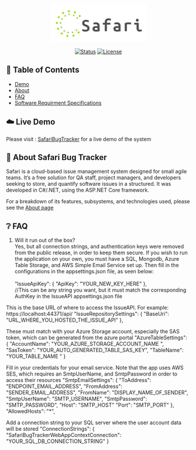 <div align="center">
  <img src="https://github.com/DigitalCitizen110625/SafariBugTracker-Public/blob/master/ReadmeAssests/SafariLogo.png">
</div>

<div align="center">
 
  [![Status](https://img.shields.io/badge/status-active-success.svg?style=for-the-badge)]() 
  [![License](https://img.shields.io/badge/license-MIT-blue.svg?style=for-the-badge)](/LICENSE)
  
</div>

## 📝 Table of Contents

* [Demo](https://safaribugtracker.azurewebsites.net/)
* [About](https://github.com/DigitalCitizen110625/SafariBugTracker-Public#elephantabout-safari-bug-tracker)
* [FAQ](https://github.com/DigitalCitizen110625/SafariBugTracker-Public#grey_questionfaq)
* [Software Requirment Specifications](https://github.com/DigitalCitizen110625/SafariBugTracker-Public/SRS/SafariBugTracker_SRS.docx)

## :cloud:	Live Demo
Please visit : <a href="https://safaribugtracker.azurewebsites.net/">SafariBugTracker</a> for a live demo of the system


## :elephant:	About Safari Bug Tracker
Safari is a cloud-based issue management system designed for small agile teams. It’s a free solution for QA staff, project managers, and developers seeking to store, and quantify software issues in a structured. It was developed in C#/.NET, using the ASP.NET Core framework.

For a breakdown of its features, subsystems, and technologies used, please see the <a href="https://safaribugtracker.azurewebsites.net/Home/About">About page</a>


## :grey_question:	FAQ
1. Will it run out of the box? <br/> Yes, but all connection strings, and authentication keys were removed from the public release, in order to keep them secure. If you wish to run the application on your own, you must have a SQL, Mongodb, Azure Table Storage, and AWS Simple Email Service set up. Then fill in the configurations in the appsettings.json file, as seen below:  <br/><br/>
  "IssueApiKey": {
    "ApiKey": "YOUR_NEW_KEY_HERE"
  }, <br/> //This can be any string you want, but it must match the corresponding AuthKey in the IssueAPI appsettings.json file

This is the base URL of where to access the IssueAPI. For example: https://localhost:44371/api/
  "IssueRepositorySettings": {
    "BaseUri": "URL_WHERE_YOU_HOSTED_THE_ISSUE_API"
  },

These must match with your Azure Storage account, especially the SAS token, which can be generated from the azure portal
  "AzureTableSettings": {
    "AccountName": "YOUR_AZURE_STORAGE_ACCOUNT_NAME ",
    "SasToken": "YOUR_AUTO_GENERATED_TABLE_SAS_KEY",
    "TableName": "YOUR_TABLE_NAME "
  }

Fill in your credentials for your email service. Note that the app uses AWS SES, which requires an SmtpUserName, and SmtpPassword in order to access their resources
"SmtpEmailSettings": {
    "ToAddress": "ENDPOINT_EMAIL_ADDRESS",
    "FromAddress": "SENDER_EMAIL_ADDRESS",
    "FromName": "DISPLAY_NAME_OF_SENDER",
    "SmtpUserName": "SMTP_USERNAME",
    "SmtpPassword": "SMTP_PASSWORD",
    "Host": "SMTP_HOST"
    "Port": "SMTP_PORT"
  },
  "AllowedHosts": "*",

Add a connection string to your SQL server where the user account data will be stored
  "ConnectionStrings": {
    "SafariBugTrackerWebAppContextConnection": "YOUR_SQL_DB_CONNECTION_STRING"
  }